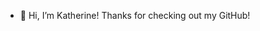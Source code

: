 - 👋 Hi, I’m Katherine! Thanks for checking out my GitHub!



<!---
kattlaw/kattlaw is a ✨ special ✨ repository because its `README.md` (this file) appears on your GitHub profile.
You can click the Preview link to take a look at your changes.
--->
